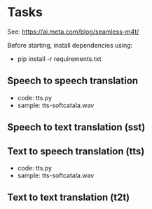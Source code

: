  
# Tasks

See: https://ai.meta.com/blog/seamless-m4t/

Before starting, install dependencies using:

* pip install -r requirements.txt

## Speech to speech translation 

* code: tts.py
* sample: tts-softcatala.wav


## Speech to text translation (sst)

## Text to speech translation (tts)

* code: tts.py
* sample: tts-softcatala.wav

## Text to text translation (t2t)

